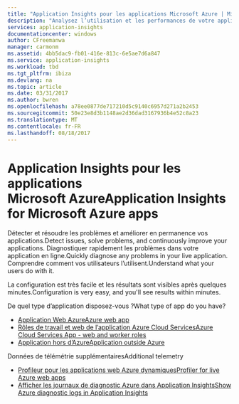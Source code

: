 ```yaml
---
title: "Application Insights pour les applications Microsoft Azure | Microsoft Docs"
description: "Analysez l’utilisation et les performances de votre application Azure avec Application Insights."
services: application-insights
documentationcenter: windows
author: CFreemanwa
manager: carmonm
ms.assetid: 4bb5dac9-fb01-416e-813c-6e5ae7d6a847
ms.service: application-insights
ms.workload: tbd
ms.tgt_pltfrm: ibiza
ms.devlang: na
ms.topic: article
ms.date: 03/31/2017
ms.author: bwren
ms.openlocfilehash: a78ee0877de717210d5c9140c6957d271a2b2453
ms.sourcegitcommit: 50e23e8d3b1148ae2d36dad3167936b4e52c8a23
ms.translationtype: MT
ms.contentlocale: fr-FR
ms.lasthandoff: 08/18/2017
---
```

# <a name="application-insights-for-microsoft-azure-apps"></a><span data-ttu-id="09d08-103">Application Insights pour les applications Microsoft Azure</span><span class="sxs-lookup"><span data-stu-id="09d08-103">Application Insights for Microsoft Azure apps</span></span>


<span data-ttu-id="09d08-104">Détecter et résoudre les problèmes et améliorer en permanence vos applications.</span><span class="sxs-lookup"><span data-stu-id="09d08-104">Detect issues, solve problems, and continuously improve your applications.</span></span> <span data-ttu-id="09d08-105">Diagnostiquer rapidement les problèmes dans votre application en ligne.</span><span class="sxs-lookup"><span data-stu-id="09d08-105">Quickly diagnose any problems in your live application.</span></span> <span data-ttu-id="09d08-106">Comprendre comment vos utilisateurs l’utilisent.</span><span class="sxs-lookup"><span data-stu-id="09d08-106">Understand what your users do with it.</span></span>

<span data-ttu-id="09d08-107">La configuration est très facile et les résultats sont visibles après quelques minutes.</span><span class="sxs-lookup"><span data-stu-id="09d08-107">Configuration is very easy, and you'll see results within minutes.</span></span>

<span data-ttu-id="09d08-108">De quel type d’application disposez-vous ?</span><span class="sxs-lookup"><span data-stu-id="09d08-108">What type of app do you have?</span></span>

* [<span data-ttu-id="09d08-109">Application Web Azure</span><span class="sxs-lookup"><span data-stu-id="09d08-109">Azure web app</span></span>](app-insights-asp-net.md)
* [<span data-ttu-id="09d08-110">Rôles de travail et web de l’application Azure Cloud Services</span><span class="sxs-lookup"><span data-stu-id="09d08-110">Azure Cloud Services App - web and worker roles</span></span>](app-insights-cloudservices.md)
* [<span data-ttu-id="09d08-111">Application hors d’Azure</span><span class="sxs-lookup"><span data-stu-id="09d08-111">Application outside Azure</span></span>](app-insights-overview.md)

<span data-ttu-id="09d08-112">Données de télémétrie supplémentaires</span><span class="sxs-lookup"><span data-stu-id="09d08-112">Additional telemetry</span></span>

* [<span data-ttu-id="09d08-113">Profileur pour les applications web Azure dynamiques</span><span class="sxs-lookup"><span data-stu-id="09d08-113">Profiler for live Azure web apps</span></span>](app-insights-profiler.md)
* [<span data-ttu-id="09d08-114">Afficher les journaux de diagnostic Azure dans Application Insights</span><span class="sxs-lookup"><span data-stu-id="09d08-114">Show Azure diagnostic logs in Application Insights</span></span>](app-insights-azure-diagnostics.md)

